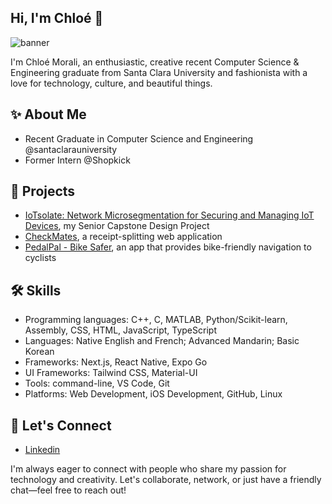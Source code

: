 ## Hi, I'm Chloé 👋

<!--
**cnmorali/cnmorali** is a ✨ _special_ ✨ repository because its `README.md` (this file) appears on your GitHub profile.

Here are some ideas to get you started:

- 🔭 I’m currently working on ...
- 🌱 I’m currently learning ...
- 👯 I’m looking to collaborate on ...
- 🤔 I’m looking for help with ...
- 💬 Ask me about ...
- 📫 How to reach me: ...
- 😄 Pronouns: ...
- ⚡ Fun fact: ...
-->
![banner](https://github.com/user-attachments/assets/797538a5-692a-40c3-8dd9-d7eedfd6de57)

I'm Chloé Morali, an enthusiastic, creative recent Computer Science & Engineering graduate from Santa Clara University and fashionista with a love for technology, culture, and beautiful things.

## ✨ About Me
- Recent Graduate in Computer Science and Engineering @santaclarauniversity
- Former Intern @Shopkick

## 📂 Projects
- [IoTsolate: Network Microsegmentation for Securing and Managing IoT Devices](https://github.com/cnmorali/IoTsolate), my Senior Capstone Design Project 
- [CheckMates](https://github.com/lyydiakim/checkmate), a receipt-splitting web application
- [PedalPal - Bike Safer](https://github.com/cnmorali/INRIX-Hack-2023), an app that provides bike-friendly navigation to cyclists

## 🛠️ Skills
- Programming languages: C++, C, MATLAB, Python/Scikit-learn, Assembly, CSS, HTML, JavaScript, TypeScript
- Languages: Native English and French; Advanced Mandarin; Basic Korean
- Frameworks: Next.js, React Native, Expo Go
- UI Frameworks: Tailwind CSS, Material-UI
- Tools: command-line, VS Code, Git
- Platforms: Web Development, iOS Development, GitHub, Linux

## 🔗 Let's Connect
- [Linkedin](https://www.linkedin.com/in/chloemorali/)

I'm always eager to connect with people who share my passion for technology and creativity. Let's collaborate, network, or just have a friendly chat—feel free to reach out!
